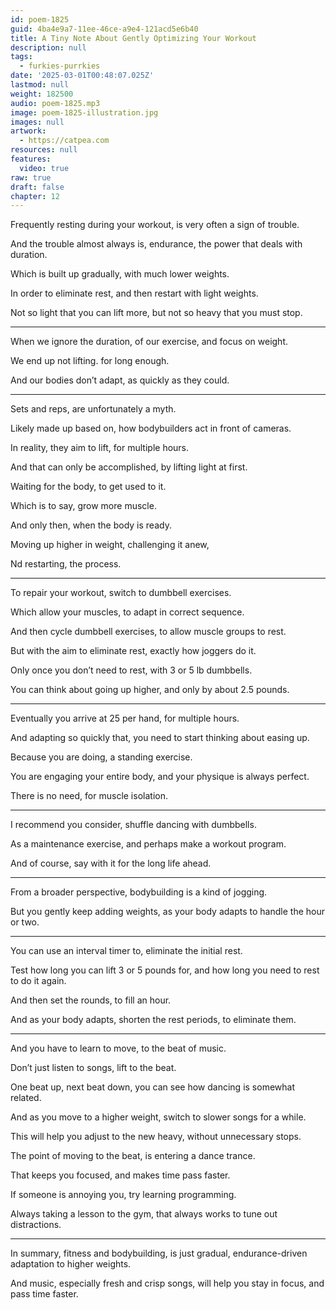 ```yaml
---
id: poem-1825
guid: 4ba4e9a7-11ee-46ce-a9e4-121acd5e6b40
title: A Tiny Note About Gently Optimizing Your Workout
description: null
tags:
  - furkies-purrkies
date: '2025-03-01T00:48:07.025Z'
lastmod: null
weight: 182500
audio: poem-1825.mp3
image: poem-1825-illustration.jpg
images: null
artwork:
  - https://catpea.com
resources: null
features:
  video: true
raw: true
draft: false
chapter: 12
---
```


Frequently resting during your workout,
is very often a sign of trouble.

And the trouble almost always is,
endurance, the power that deals with duration.

Which is built up gradually,
with much lower weights.

In order to eliminate rest,
and then restart with light weights.

Not so light that you can lift more,
but not so heavy that you must stop.

---

When we ignore the duration,
of our exercise, and focus on weight.

We end up not lifting.
for long enough.

And our bodies don’t adapt,
as quickly as they could.

---

Sets and reps,
are unfortunately a myth.

Likely made up based on,
how bodybuilders act in front of cameras.

In reality, they aim to lift,
for multiple hours.

And that can only be accomplished,
by lifting light at first.

Waiting for the body,
to get used to it.

Which is to say,
grow more muscle.

And only then,
when the body is ready.

Moving up higher in weight,
challenging it anew,

Nd restarting,
the process.

---

To repair your workout,
switch to dumbbell exercises.

Which allow your muscles,
to adapt in correct sequence.

And then cycle dumbbell exercises,
to allow muscle groups to rest.

But with the aim to eliminate rest,
exactly how joggers do it.

Only once you don’t need to rest,
with 3 or 5 lb dumbbells.

You can think about going up higher,
and only by about 2.5 pounds.

---

Eventually you arrive at 25 per hand,
for multiple hours.

And adapting so quickly that,
you need to start thinking about easing up.

Because you are doing,
a standing exercise.

You are engaging your entire body,
and your physique is always perfect.

There is no need,
for muscle isolation.

---

I recommend you consider,
shuffle dancing with dumbbells.

As a maintenance exercise,
and perhaps make a workout program.

And of course,
say with it for the long life ahead.

---

From a broader perspective,
bodybuilding is a kind of jogging.

But you gently keep adding weights,
as your body adapts to handle the hour or two.

---

You can use an interval timer to,
eliminate the initial rest.

Test how long you can lift 3 or 5 pounds for,
and how long you need to rest to do it again.

And then set the rounds,
to fill an hour.

And as your body adapts,
shorten the rest periods, to eliminate them.

---

And you have to learn to move,
to the beat of music.

Don’t just listen to songs,
lift to the beat.

One beat up, next beat down,
you can see how dancing is somewhat related.

And as you move to a higher weight,
switch to slower songs for a while.

This will help you adjust to the new heavy,
without unnecessary stops.

The point of moving to the beat,
is entering a dance trance.

That keeps you focused,
and makes time pass faster.

If someone is annoying you,
try learning programming.

Always taking a lesson to the gym,
that always works to tune out distractions.

---

In summary, fitness and bodybuilding,
is just gradual, endurance-driven adaptation to higher weights.

And music, especially fresh and crisp songs,
will help you stay in focus, and pass time faster.
